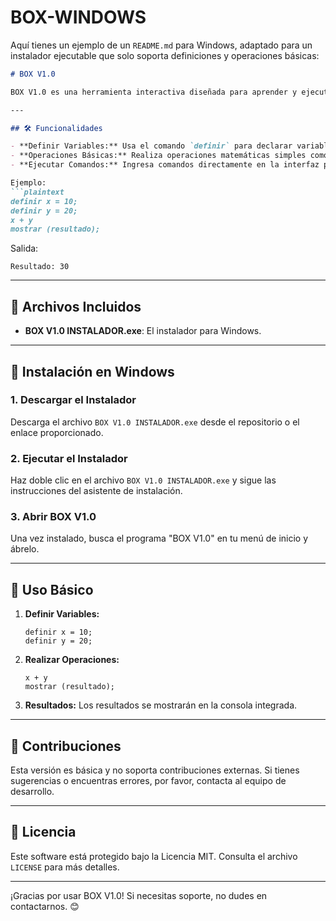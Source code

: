 # BOX-WINDOWS
Aquí tienes un ejemplo de un `README.md` para Windows, adaptado para un instalador ejecutable que solo soporta definiciones y operaciones básicas:

```markdown
# BOX V1.0

BOX V1.0 es una herramienta interactiva diseñada para aprender y ejecutar operaciones básicas de programación. Esta versión está optimizada para Windows y viene con un instalador sencillo para facilitar su uso.

---

## 🛠️ Funcionalidades

- **Definir Variables:** Usa el comando `definir` para declarar variables con valores iniciales.
- **Operaciones Básicas:** Realiza operaciones matemáticas simples como suma, resta, multiplicación y división.
- **Ejecutar Comandos:** Ingresa comandos directamente en la interfaz para obtener resultados instantáneos.

Ejemplo:
```plaintext
definir x = 10;
definir y = 20;
x + y
mostrar (resultado);
```
Salida:
```plaintext
Resultado: 30
```

---

## 📂 Archivos Incluidos

- **BOX V1.0 INSTALADOR.exe**: El instalador para Windows.

---

## 🚀 Instalación en Windows

### 1. Descargar el Instalador
Descarga el archivo `BOX V1.0 INSTALADOR.exe` desde el repositorio o el enlace proporcionado.

### 2. Ejecutar el Instalador
Haz doble clic en el archivo `BOX V1.0 INSTALADOR.exe` y sigue las instrucciones del asistente de instalación.

### 3. Abrir BOX V1.0
Una vez instalado, busca el programa "BOX V1.0" en tu menú de inicio y ábrelo.

---

## 📘 Uso Básico

1. **Definir Variables:**
   ```plaintext
   definir x = 10;
   definir y = 20;
   ```

2. **Realizar Operaciones:**
   ```plaintext
   x + y
   mostrar (resultado);
   ```

3. **Resultados:**
   Los resultados se mostrarán en la consola integrada.

---

## 🤝 Contribuciones

Esta versión es básica y no soporta contribuciones externas. Si tienes sugerencias o encuentras errores, por favor, contacta al equipo de desarrollo.

---

## 📜 Licencia

Este software está protegido bajo la Licencia MIT. Consulta el archivo `LICENSE` para más detalles.

---

¡Gracias por usar BOX V1.0! Si necesitas soporte, no dudes en contactarnos. 😊
``` 
